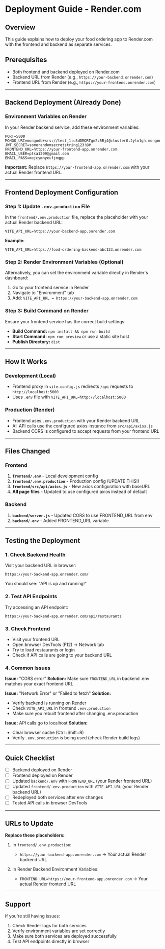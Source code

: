 # Deployment Guide - Render.com

## Overview
This guide explains how to deploy your food ordering app to Render.com with the frontend and backend as separate services.

## Prerequisites
- Both frontend and backend deployed on Render.com
- Backend URL from Render (e.g., `https://your-backend.onrender.com`)
- Frontend URL from Render (e.g., `https://your-frontend.onrender.com`)

---

## Backend Deployment (Already Done)

### Environment Variables on Render
In your Render backend service, add these environment variables:

```
PORT=5000
MONGO_URI=mongodb+srv://test_1:u3dDMQRTgm2z5Rj4@cluster0.2ylu1gh.mongodb.net/
JWT_SECRET=somerandomsecretstring123!@#
FRONTEND_URL=https://your-frontend-app.onrender.com
EMAIL_USER=ptsa1209@gmail.com
EMAIL_PASS=mejcymhyeufjmqpp
```

**Important:** Replace `https://your-frontend-app.onrender.com` with your actual Render frontend URL.

---

## Frontend Deployment Configuration

### Step 1: Update `.env.production` File

In the `frontend/.env.production` file, replace the placeholder with your actual Render backend URL:

```
VITE_API_URL=https://your-backend-app.onrender.com
```

**Example:**
```
VITE_API_URL=https://food-ordering-backend-abc123.onrender.com
```

### Step 2: Render Environment Variables (Optional)

Alternatively, you can set the environment variable directly in Render's dashboard:

1. Go to your frontend service in Render
2. Navigate to "Environment" tab
3. Add: `VITE_API_URL = https://your-backend-app.onrender.com`

### Step 3: Build Command on Render

Ensure your frontend service has the correct build settings:

- **Build Command:** `npm install && npm run build`
- **Start Command:** `npm run preview` or use a static site host
- **Publish Directory:** `dist`

---

## How It Works

### Development (Local)
- Frontend proxy in `vite.config.js` redirects `/api` requests to `http://localhost:5000`
- Uses `.env` file with `VITE_API_URL=http://localhost:5000`

### Production (Render)
- Frontend uses `.env.production` with your Render backend URL
- All API calls use the configured axios instance from `src/api/axios.js`
- Backend CORS is configured to accept requests from your frontend URL

---

## Files Changed

### Frontend
1. **`frontend/.env`** - Local development config
2. **`frontend/.env.production`** - Production config (UPDATE THIS!)
3. **`frontend/src/api/axios.js`** - New axios configuration with baseURL
4. **All page files** - Updated to use configured axios instead of default

### Backend
1. **`backend/server.js`** - Updated CORS to use FRONTEND_URL from env
2. **`backend/.env`** - Added FRONTEND_URL variable

---

## Testing the Deployment

### 1. Check Backend Health
Visit your backend URL in browser:
```
https://your-backend-app.onrender.com/
```
You should see: "API is up and running!"

### 2. Test API Endpoints
Try accessing an API endpoint:
```
https://your-backend-app.onrender.com/api/restaurants
```

### 3. Check Frontend
- Visit your frontend URL
- Open browser DevTools (F12) → Network tab
- Try to load restaurants or login
- Check if API calls are going to your backend URL

### 4. Common Issues

**Issue:** "CORS error"
**Solution:** Make sure `FRONTEND_URL` in backend .env matches your exact frontend URL

**Issue:** "Network Error" or "Failed to fetch"
**Solution:** 
- Verify backend is running on Render
- Check `VITE_API_URL` in frontend `.env.production`
- Make sure you rebuilt frontend after changing .env.production

**Issue:** API calls go to localhost
**Solution:** 
- Clear browser cache (Ctrl+Shift+R)
- Verify `.env.production` is being used (check Render build logs)

---

## Quick Checklist

- [ ] Backend deployed on Render
- [ ] Frontend deployed on Render
- [ ] Updated `backend/.env` with `FRONTEND_URL` (your Render frontend URL)
- [ ] Updated `frontend/.env.production` with `VITE_API_URL` (your Render backend URL)
- [ ] Redeployed both services after env changes
- [ ] Tested API calls in browser DevTools

---

## URLs to Update

**Replace these placeholders:**

1. In `frontend/.env.production`:
   - `https://your-backend-app.onrender.com` → Your actual Render backend URL

2. In Render Backend Environment Variables:
   - `FRONTEND_URL=https://your-frontend-app.onrender.com` → Your actual Render frontend URL

---

## Support

If you're still having issues:
1. Check Render logs for both services
2. Verify environment variables are set correctly
3. Make sure both services are deployed successfully
4. Test API endpoints directly in browser

